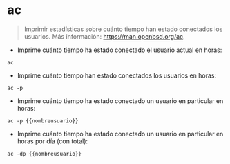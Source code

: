 # ac

> Imprimir estadísticas sobre cuánto tiempo han estado conectados los usuarios.
> Más información: <https://man.openbsd.org/ac>.

- Imprime cuánto tiempo ha estado conectado el usuario actual en horas:

`ac`

- Imprime cuánto tiempo han estado conectados los usuarios en horas:

`ac -p`

- Imprime cuánto tiempo ha estado conectado un usuario en particular en horas:

`ac -p {{nombreusuario}}`

- Imprime cuánto tiempo ha estado conectado un usuario en particular en horas por día (con total):

`ac -dp {{nombreusuario}}`
